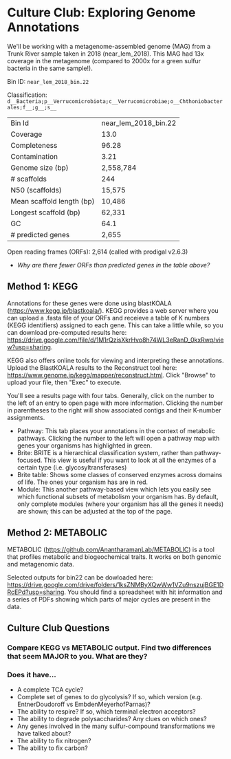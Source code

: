 # Culture Club: Exploring Genome Annotations

We'll be working with a metagenome-assembled genome (MAG) from a Trunk River sample taken in 2018 (near_lem_2018). This MAG had 13x coverage in the metagenome (compared to 2000x for a green sulfur bacteria in the same sample!).

Bin ID: `near_lem_2018_bin.22`

Classification: `d__Bacteria;p__Verrucomicrobiota;c__Verrucomicrobiae;o__Chthoniobacterales;f__;g__;s__`

|  |  |
| --- | --- |
| Bin Id | near_lem_2018_bin.22 |
| Coverage | 13.0 |
| Completeness | 96.28 |
| Contamination | 3.21 |
| Genome size (bp) | 2,558,784 |
| \# scaffolds | 244 |
| N50 (scaffolds) | 15,575 | 
| Mean scaffold length (bp) | 10,486 |
| Longest scaffold (bp) | 62,331 |
| GC | 64.1 |
| \# predicted genes | 2,655 |

Open reading frames (ORFs):  2,614 (called with prodigal v2.6.3)

- _Why are there fewer ORFs than predicted genes in the table above?_


## Method 1: KEGG

Annotations for these genes were done using blastKOALA (https://www.kegg.jp/blastkoala/). KEGG provides a web server where you can upload a .fasta file of your ORFs and receieve a table of K numbers (KEGG identifiers) assigned to each gene. This can take a little while, so you can download pre-computed results here: https://drive.google.com/file/d/1M1rQzisXkrHvo8h74WL3eRanD_0kxRwq/view?usp=sharing.

KEGG also offers online tools for viewing and interpreting these annotations.  Upload the BlastKOALA results to the Reconstruct tool here: https://www.genome.jp/kegg/mapper/reconstruct.html.  Click "Browse" to upload your file, then "Exec" to execute.

You'll see a results page with four tabs.  Generally, click on the number to the left of an entry to open page with more information. Clicking the number in parentheses to the right will show associated contigs and their K-number assignments.
- Pathway: This tab places your annotations in the context of metabolic pathways. Clicking the number to the left will open a pathway map with genes your organisms has highlighted in green.
- Brite: BRITE is a hierarchical classification system, rather than pathway-focused.  This view is useful if you want to look at all the enzymes of a certain type (i.e. glycosyltransferases)
- Brite table: Shows some classes of conserved enzymes across domains of life. The ones your organism has are in red.
- Module: This another pathway-based view which lets you easily see which functional subsets of metabolism your organism has.  By default, only complete modules (where your organism has all the genes it needs) are shown; this can be adjusted at the top of the page.

## Method 2: METABOLIC

METABOLIC (https://github.com/AnantharamanLab/METABOLIC) is a tool that profiles metabolic and biogeochemical traits.  It works on both genomic and metagenomic data.

Selected outputs for bin22 can be dowloaded here: https://drive.google.com/drive/folders/1ksZNMByXQwWw1VZu9nszujBGE1DRcEPd?usp=sharing.  You should find a spreadsheet with hit information and a series of PDFs showing which parts of major cycles are present in the data.

## Culture Club Questions

### Compare KEGG vs METABOLIC output.  Find two differences that seem MAJOR to you. What are they?

### Does it have...

* A complete TCA cycle?
* Complete set of genes to do glycolysis?  If so, which version (e.g. EntnerDoudoroff vs EmbdenMeyerhofParnas)?
* The ability to respire?  If so, which terminal electron acceptors?
* The ability to degrade polysaccharides?  Any clues on which ones?
* Any genes involved in the many sulfur-compound transformations we have talked about?
* The ability to fix nitrogen?
* The ability to fix carbon?
